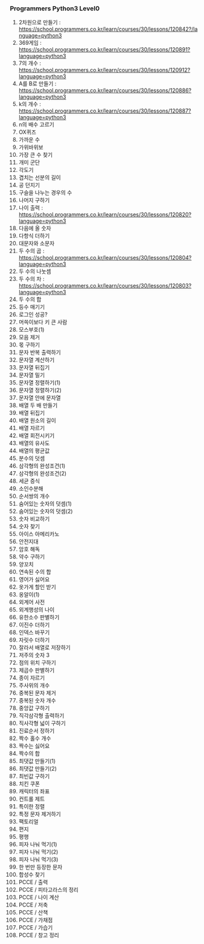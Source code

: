 ### Programmers Python3 Level0

1. 2차원으로 만들기 : https://school.programmers.co.kr/learn/courses/30/lessons/120842?/language=python3
2. 369게임 : https://school.programmers.co.kr/learn/courses/30/lessons/120891?language=python3
3. 7의 개수 : https://school.programmers.co.kr/learn/courses/30/lessons/120912?language=python3
4. A를 B로 만들기 : https://school.programmers.co.kr/learn/courses/30/lessons/120886?language=python3
5. k의 개수 : https://school.programmers.co.kr/learn/courses/30/lessons/120887?language=python3
6. n의 배수 고르기
7. OX퀴즈
8. 가까운 수
9. 가위바위보
10. 가장 큰 수 찾기
11. 개미 군단
12. 각도기
13. 겹치는 선분의 길이
14. 공 던지기
15. 구슬을 나누는 경우의 수
16. 나머지 구하기
17. 나이 출력 : https://school.programmers.co.kr/learn/courses/30/lessons/120820?language=python3
18. 다음에 올 숫자
19. 다항식 더하기
20. 대문자와 소문자
21. 두 수의 곱 : https://school.programmers.co.kr/learn/courses/30/lessons/120804?language=python3
22. 두 수의 나눗셈
23. 두 수의 차 : https://school.programmers.co.kr/learn/courses/30/lessons/120803?language=python3
24. 두 수의 합
25. 등수 매기기
26. 로그인 성공?
27. 머쓱이보다 키 큰 사람
28. 모스부호(1)
29. 모음 제거
30. 몫 구하기
31. 문자 반복 출력하기
32. 문자열 계산하기
33. 문자열 뒤집기
34. 문자열 밀기
35. 문자열 정렬하기(1)
36. 문자열 정렬하기(2)
37. 문자열 안에 문자열
38. 배열 두 배 만들기
39. 배열 뒤집기
40. 배열 원소의 길이
41. 배열 자르기
42. 배열 회전시키기
43. 배열의 유사도
44. 배열의 평균값
45. 분수의 덧셈
46. 삼각형의 완성조건(1)
47. 삼각형의 완성조건(2)
48. 세균 증식
49. 소인수분해
50. 순서쌍의 개수
51. 숨어있는 숫자의 덧셈(1)
52. 숨어있는 숫자의 덧셈(2)
53. 숫자 비교하기
54. 숫자 찾기
55. 아이스 아메리카노
56. 안전지대
57. 암호 해독
58. 약수 구하기
59. 양꼬치
60. 연속된 수의 합
61. 영어가 싫어요
62. 옷가게 할인 받기
63. 옹알이(1)
64. 외계어 사전
65. 외계행성의 나이
66. 유한소수 판별하기
67. 이진수 더하기
68. 인덱스 바꾸기
69. 자릿수 더하기
70. 잘라서 배열로 저장하기
71. 저주의 숫자 3
72. 점의 위치 구하기
73. 제곱수 판별하기
74. 종이 자르기
75. 주사위의 개수
76. 중복된 문자 제거
77. 중복된 숫자 개수
78. 중앙값 구하기
79. 직각삼각형 출력하기
80. 직사각형 넓이 구하기
81. 진료순서 정하기
82. 짝수 홀수 개수
83. 짝수는 싫어요
84. 짝수의 합
85. 최댓값 만들기(1)
86. 최댓값 만들기(2)
87. 최빈값 구하기
88. 치킨 쿠폰
89. 캐릭터의 좌표
90. 컨트롤 제트
91. 특이한 정렬
92. 특정 문자 제거하기
93. 팩토리얼
94. 편지
95. 평행
96. 피자 나눠 먹기(1)
97. 피자 나눠 먹기(2)
98. 피자 나눠 먹기(3)
99. 한 번만 등장한 문자
100. 합성수 찾기
101. PCCE / 출력
102. PCCE / 피타고라스의 정리
103. PCCE / 나이 계산
104. PCCE / 저축
105. PCCE / 산책
106. PCCE / 가채점
107. PCCE / 가습기
108. PCCE / 창고 정리
